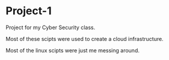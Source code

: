 # Project-1
Project for my Cyber Security class.

Most of these scipts were used to create a cloud infrastructure.

Most of the linux scipts were just me messing around.

